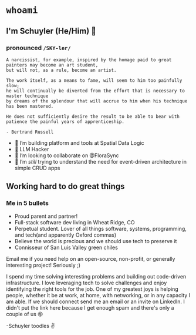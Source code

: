 # `whoami`
## I'm Schuyler (He/Him) 👋 
### pronounced `/SKY-ler/`

```wisdom
A narcissist, for example, inspired by the homage paid to great painters may become an art student,
but will not, as a rule, become an artist.

The work itself, as a means to fame, will seem to him too painfully slow;
he will continually be diverted from the effort that is necessary to master technique
by dreams of the splendour that will accrue to him when his technique has been mastered.

He does not sufficiently desire the result to be able to bear with patience the painful years of apprenticeship.

- Bertrand Russell
```

- 🔭 I’m building platform and tools at Spatial Data Logic
- 🦾 LLM Hacker
- 👯 I’m looking to collaborate on @FloraSync
- 🤔 I’m _still_ trying to understand the need for event-driven architecture in simple CRUD apps

## Working hard to do great things
### Me in 5 bullets
- Proud parent and partner!
- Full-stack software dev living in Wheat Ridge, CO
- Perpetual student. Lover of all things software, systems, programming, and tech(and apparently Oxford commas)
- Believe the world is precious and we should use tech to preserve it
- Connisseur of San Luis Valley green chiles

Email me if you need help on an open-source, non-profit, or generally interesting project! Seriously ;)

I spend my time solving interesting problems and building out code-driven infrastructure.  I love leveraging tech to solve challenges and enjoy identifying the right tools for the job.  One of my greatest joys is helping people, whether it be at work, at home, with networking, or in any capacity I am able.  If we should connect send me an email or an invite on LinkedIn.  I didn't put the link here because I get enough spam and there's only a couple of us 😜

\-Schuyler
toodles ✌️

<!-- Not too impressive here bud
<p align="center">
  <img src="https://github-readme-stats.vercel.app/api?username=shoesCodeFor&show_icons=true&count_private=true&custom_title=Github%20Stats&theme=dracula&include_all_commits=true">
</p>


**shoesCodeFor/shoesCodeFor** is a ✨ _special_ ✨ repository because its `README.md` (this file) appears on your GitHub profile.

-->
